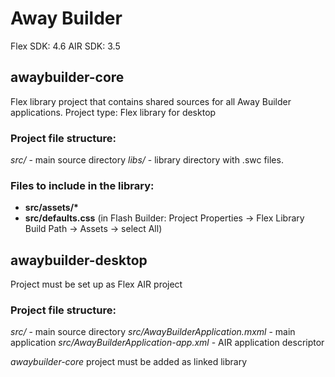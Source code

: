 # Away Builder

Flex SDK: 4.6
AIR SDK: 3.5

## awaybuilder-core
Flex library project that contains shared sources for all Away Builder applications.
Project type: Flex library for desktop

### Project file structure:
_src/_ - main source directory
_libs/_ - library directory with .swc files.

### Files to include in the library:
* __src/assets/*__
* __src/defaults.css__
(in Flash Builder: Project Properties -> Flex Library Build Path -> Assets -> select All)

## awaybuilder-desktop
Project must be set up as Flex AIR project

### Project file structure:
_src/_ - main source directory
_src/AwayBuilderApplication.mxml_ - main application
_src/AwayBuilderApplication-app.xml_ - AIR application descriptor

_awaybuilder-core_ project must be added as linked library
